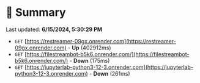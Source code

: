 # 📖 Summary
Last updated: **6/15/2024, 5:30:29 PM**

- `GET` [https://restreamer-09gx.onrender.com](https://restreamer-09gx.onrender.com) - **Up** (402912ms)
- `GET` [https://filestreambot-b5k6.onrender.com/](https://filestreambot-b5k6.onrender.com/) - **Down** (175ms)
- `GET` [https://jupyterlab-python3-12-3.onrender.com](https://jupyterlab-python3-12-3.onrender.com) - **Down** (261ms)
